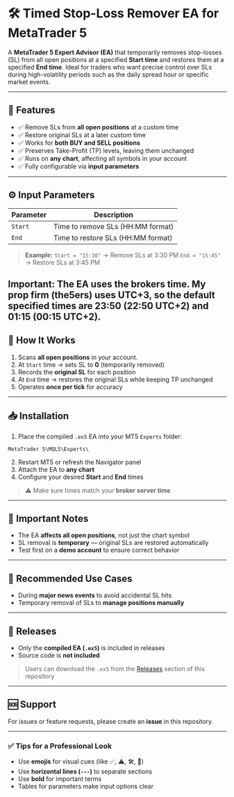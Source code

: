 # 🛠 Timed Stop-Loss Remover EA for MetaTrader 5

A **MetaTrader 5 Expert Advisor (EA)** that temporarily removes stop-losses (SL) from all open positions at a specified **Start time** and restores them at a specified **End time**. Ideal for traders who want precise control over SLs during high-volatility periods such as the daily spread hour or specific market events.

---

## 🔹 Features

* ✅ Remove SLs from **all open positions** at a custom time
* ✅ Restore original SLs at a later custom time
* ✅ Works for **both BUY and SELL positions**
* ✅ Preserves Take-Profit (TP) levels, leaving them unchanged
* ✅ Runs on **any chart**, affecting all symbols in your account
* ✅ Fully configurable via **input parameters**

---

## ⚙️ Input Parameters

| Parameter | Description                         |
| --------- | ----------------------------------- |
| `Start`   | Time to remove SLs (HH\:MM format)  |
| `End`     | Time to restore SLs (HH\:MM format) |

> **Example:**
> `Start = "15:30"` → Remove SLs at 3:30 PM
> `End = "15:45"` → Restore SLs at 3:45 PM

Important: The EA uses the brokers time. My prop firm (the5ers) uses UTC+3, so the default specified times are 23:50 (22:50 UTC+2) and 01:15 (00:15 UTC+2).
---

## 📌 How It Works

1. Scans **all open positions** in your account.
2. At `Start` time → sets SL to **0** (temporarily removed)
3. Records the **original SL** for each position
4. At `End` time → restores the original SLs while keeping TP unchanged
5. Operates **once per tick** for accuracy

---

## 📥 Installation

1. Place the compiled `.ex5` EA into your MT5 `Experts` folder:

```
MetaTrader 5\MQL5\Experts\
```

2. Restart MT5 or refresh the Navigator panel
3. Attach the EA to **any chart**
4. Configure your desired **Start** and **End** times

> ⚠️ Make sure times match your **broker server time**

---

## 📝 Important Notes

* The EA **affects all open positions**, not just the chart symbol
* SL removal is **temporary** — original SLs are restored automatically
* Test first on a **demo account** to ensure correct behavior

---

## 🎯 Recommended Use Cases

* During **major news events** to avoid accidental SL hits
* Temporary removal of SLs to **manage positions manually**

---

## 💾 Releases

* Only the **compiled EA (`.ex5`)** is included in releases
* Source code is **not included**

> Users can download the `.ex5` from the [Releases](https://github.com/) section of this repository

---

## 🆘 Support

For issues or feature requests, please create an **issue** in this repository.

---

### ✅ Tips for a Professional Look

* Use **emojis** for visual cues (like ✅, ⚠️, 🛠, 🎯)
* Use **horizontal lines (`---`)** to separate sections
* Use **bold** for important terms
* Tables for parameters make input options clear
